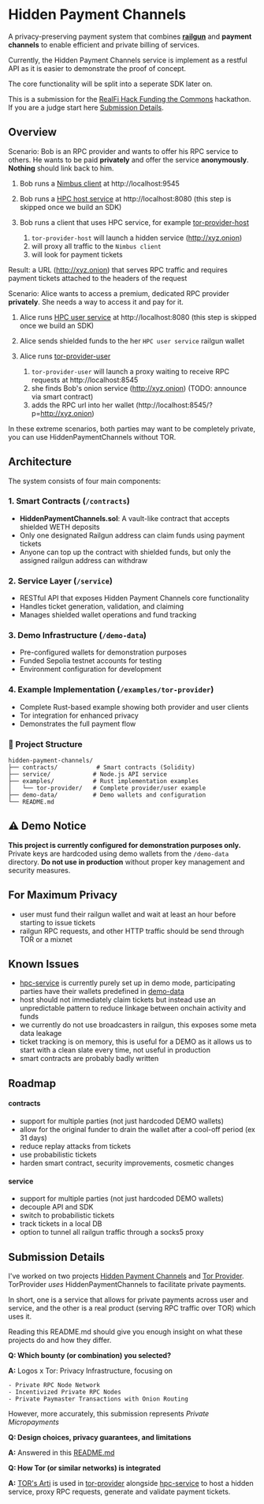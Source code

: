 # Hidden Payment Channels

A privacy-preserving payment system that combines **[railgun](https://github.com/Railgun-Community/wallet)** and **payment channels** to enable efficient and private billing of services.

Currently, the Hidden Payment Channels service is implement as a restful API as it is easier to demonstrate the proof of concept.

The core functionality will be split into a seperate SDK later on.

This is a submission for the [RealFi Hack Funding the Commons](https://realfi-hack.devspot.app/en?activeTab=overview) hackathon.
If you are a judge start here [Submission Details](#submission-details).

## Overview

Scenario: Bob is an RPC provider and wants to offer his RPC service to others.
He wants to be paid **privately** and offer the service **anonymously**.
**Nothing** should link back to him.

1. Bob runs a [Nimbus client](https://github.com/status-im/nimbus-eth1) at http://localhost:9545
2. Bob runs a [HPC host service](./service/) at http://localhost:8080 (this step is skipped once we build an SDK)
3. Bob runs a client that uses HPC service, for example [tor-provider-host](./examples/tor-provider/)

   1. `tor-provider-host` will launch a hidden service (http://xyz.onion)
   2. will proxy all traffic to the `Nimbus client`
   3. will look for payment tickets

Result: a URL (http://xyz.onion) that serves RPC traffic and requires payment tickets attached to the headers of the request

Scenario: Alice wants to access a premium, dedicated RPC provider **privately**.
She needs a way to access it and pay for it.

1. Alice runs [HPC user service](./service/) at http://localhost:8080 (this step is skipped once we build an SDK)
2. Alice sends shielded funds to the her `HPC user service` railgun wallet
3. Alice runs [tor-provider-user](./examples/tor-provider/)

   1. `tor-provider-user` will launch a proxy waiting to receive RPC requests at http://localhost:8545
   2. she finds Bob's onion service (http://xyz.onion) (TODO: announce via smart contract)
   3. adds the RPC url into her wallet (http://localhost:8545/?p=http://xyz.onion)

In these extreme scenarios, both parties may want to be completely private, you can use HiddenPaymentChannels without TOR.

## Architecture

The system consists of four main components:

### 1. **Smart Contracts** (`/contracts`)

- **HiddenPaymentChannels.sol**: A vault-like contract that accepts shielded WETH deposits
- Only one designated Railgun address can claim funds using payment tickets
- Anyone can top up the contract with shielded funds, but only the assigned railgun address can withdraw

### 2. **Service Layer** (`/service`)

- RESTful API that exposes Hidden Payment Channels core functionality
- Handles ticket generation, validation, and claiming
- Manages shielded wallet operations and fund tracking

### 3. **Demo Infrastructure** (`/demo-data`)

- Pre-configured wallets for demonstration purposes
- Funded Sepolia testnet accounts for testing
- Environment configuration for development

### 4. **Example Implementation** (`/examples/tor-provider`)

- Complete Rust-based example showing both provider and user clients
- Tor integration for enhanced privacy
- Demonstrates the full payment flow

### 📁 Project Structure

```
hidden-payment-channels/
├── contracts/           # Smart contracts (Solidity)
├── service/            # Node.js API service
├── examples/           # Rust implementation examples
│   └── tor-provider/   # Complete provider/user example
├── demo-data/          # Demo wallets and configuration
└── README.md
```

## ⚠️ Demo Notice

**This project is currently configured for demonstration purposes only.** Private keys are hardcoded using demo wallets from the `/demo-data` directory. **Do not use in production** without proper key management and security measures.

## For Maximum Privacy

- user must fund their railgun wallet and wait at least an hour before starting to issue tickets
- railgun RPC requests, and other HTTP traffic should be send through TOR or a mixnet

## Known Issues

- [hpc-service](./service/) is currently purely set up in demo mode, participating parties have their wallets predefined in [demo-data](./demo-data/)
- host should not immediately claim tickets but instead use an unpredictable pattern to reduce linkage between onchain activity and funds
- we currently do not use broadcasters in railgun, this exposes some meta data leakage
- ticket tracking is on memory, this is useful for a DEMO as it allows us to start with a clean slate every time, not useful in production
- smart contracts are probably badly written

## Roadmap

#### contracts

- support for multiple parties (not just hardcoded DEMO wallets)
- allow for the original funder to drain the wallet after a cool-off period (ex 31 days)
- reduce replay attacks from tickets
- use probabilistic tickets
- harden smart contract, security improvements, cosmetic changes

#### service

- support for multiple parties (not just hardcoded DEMO wallets)
- decouple API and SDK
- switch to probabilistic tickets
- track tickets in a local DB
- option to tunnel all railgun traffic through a socks5 proxy

## Submission Details

I've worked on two projects [Hidden Payment Channels](./service/) and [Tor Provider](./examples/tor-provider/). TorProvider _uses_ HiddenPaymentChannels to facilitate private payments.

In short, one is a service that allows for private payments across user and service, and the other is a real product (serving RPC traffic over TOR) which uses it.

Reading this README.md should give you enough insight on what these projects do and how they differ.

**Q: Which bounty (or combination) you selected?**

**A:** Logos x Tor: Privacy Infrastructure, focusing on

    - Private RPC Node Network
    - Incentivized Private RPC Nodes
    - Private Paymaster Transactions with Onion Routing

However, more accurately, this submission represents _Private Micropayments_

**Q: Design choices, privacy guarantees, and limitations**

**A:** Answered in this [README.md](#overview)

**Q: How Tor (or similar networks) is integrated**

**A:** [TOR's Arti](https://gitlab.torproject.org/tpo/core/arti) is used in [tor-provider](./examples/tor-provider/) alongside [hpc-service](./service/) to host a hidden service, proxy RPC requests, generate and validate payment tickets.
